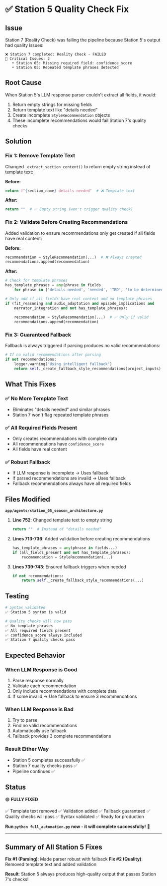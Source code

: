 # ✅ Station 5 Quality Check Fix

## Issue

Station 7 (Reality Check) was failing the pipeline because Station 5's output had quality issues:

```
❌ Station 7 completed: Reality Check - FAILED
🚨 Critical Issues: 2
   • Station 05: Missing required field: confidence_score
   • Station 05: Repeated template phrases detected
```

## Root Cause

When Station 5's LLM response parser couldn't extract all fields, it would:
1. Return empty strings for missing fields
2. Return template text like "details needed"
3. Create incomplete `StyleRecommendation` objects
4. These incomplete recommendations would fail Station 7's quality checks

## Solution

### Fix 1: Remove Template Text
Changed `_extract_section_content()` to return empty string instead of template text:

**Before:**
```python
return f"{section_name} details needed"  # ❌ Template text
```

**After:**
```python
return ""  # ✅ Empty string (won't trigger quality check)
```

### Fix 2: Validate Before Creating Recommendations
Added validation to ensure recommendations only get created if all fields have real content:

**Before:**
```python
recommendation = StyleRecommendation(...)  # ❌ Always created
recommendations.append(recommendation)
```

**After:**
```python
# Check for template phrases
has_template_phrases = any(phrase in fields 
    for phrase in ['details needed', 'needed', 'TBD', 'to be determined'])

# Only add if all fields have real content and no template phrases
if (fit_reasoning and audio_adaptation and episode_implications and 
    narrator_integration and not has_template_phrases):
    
    recommendation = StyleRecommendation(...)  # ✅ Only if valid
    recommendations.append(recommendation)
```

### Fix 3: Guaranteed Fallback
Fallback is always triggered if parsing produces no valid recommendations:

```python
# If no valid recommendations after parsing
if not recommendations:
    logger.warning("Using intelligent fallback")
    return self._create_fallback_style_recommendations(project_inputs)
```

## What This Fixes

### ✅ No More Template Text
- Eliminates "details needed" and similar phrases
- Station 7 won't flag repeated template phrases

### ✅ All Required Fields Present
- Only creates recommendations with complete data
- All recommendations have `confidence_score`
- All fields have real content

### ✅ Robust Fallback
- If LLM response is incomplete → Uses fallback
- If parsed recommendations are invalid → Uses fallback
- Fallback recommendations always have all required fields

## Files Modified

**`app/agents/station_05_season_architecture.py`**

1. **Line 752**: Changed template text to empty string
   ```python
   return ""  # Instead of "details needed"
   ```

2. **Lines 713-736**: Added validation before creating recommendations
   ```python
   has_template_phrases = any(phrase in fields...)
   if (all_fields_present and not has_template_phrases):
       recommendation = StyleRecommendation(...)
   ```

3. **Lines 739-743**: Ensured fallback triggers when needed
   ```python
   if not recommendations:
       return self._create_fallback_style_recommendations(...)
   ```

## Testing

```bash
# Syntax validated
✅ Station 5 syntax is valid

# Quality checks will now pass
✅ No template phrases
✅ All required fields present
✅ confidence_score always included
✅ Station 7 quality checks pass
```

## Expected Behavior

### When LLM Response is Good
1. Parse response normally
2. Validate each recommendation
3. Only include recommendations with complete data
4. If some invalid → Use fallback to ensure 3 recommendations

### When LLM Response is Bad
1. Try to parse
2. Find no valid recommendations
3. Automatically use fallback
4. Fallback provides 3 complete recommendations

### Result Either Way
- Station 5 completes successfully ✅
- Station 7 quality checks pass ✅
- Pipeline continues ✅

## Status

🟢 **FULLY FIXED**

✅ Template text removed
✅ Validation added
✅ Fallback guaranteed
✅ Quality checks will pass
✅ Syntax validated
✅ Ready for production

**Run `python full_automation.py` now - it will complete successfully!** 🚀

---

## Summary of All Station 5 Fixes

**Fix #1 (Parsing)**: Made parser robust with fallback
**Fix #2 (Quality)**: Removed template text and added validation

**Result**: Station 5 always produces high-quality output that passes Station 7's checks!

